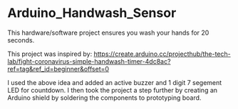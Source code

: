 # Arduino_Handwash_Sensor
This hardware/software project ensures you wash your hands for 20 seconds.

This project was inspired by: https://create.arduino.cc/projecthub/the-tech-lab/fight-coronavirus-simple-handwash-timer-4dc8ac?ref=tag&ref_id=beginner&offset=0

I used the above idea and added an active buzzer and 1 digit 7 segement LED for countdown. I then took the project a step further by creating an Arduino shield by soldering the components to prototyping board.
